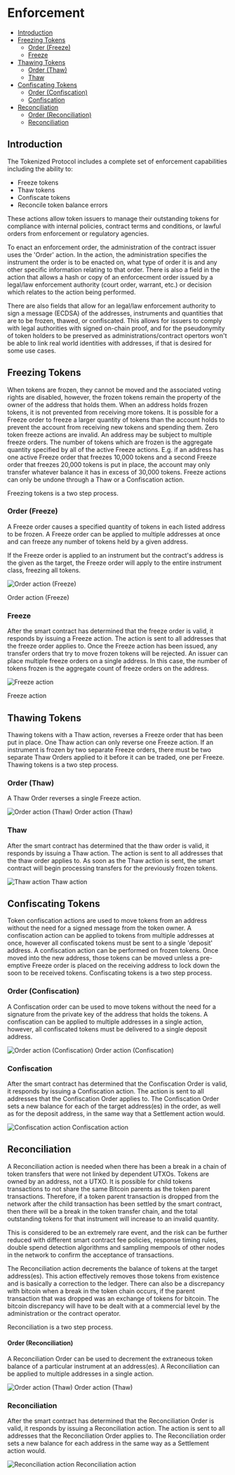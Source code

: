 # Enforcement

- [Introduction](#introduction)
- [Freezing Tokens](#freeze-tokens)
  - [Order (Freeze)](#freeze-order)
  - [Freeze](#freeze-freeze)
- [Thawing Tokens](#thaw-tokens)
  - [Order (Thaw)](#thaw-order)
  - [Thaw](#thaw-thaw)
- [Confiscating Tokens](#confiscating-tokens)
  - [Order (Confiscation)](#confiscation-order)
  - [Confiscation](#confiscation-confiscation)
- [Reconciliation](#reconciliation)
  - [Order (Reconciliation)](#reconciliation-order)
  - [Reconciliation](#reconciliation-reconciliation)

<a name="introduction"></a>

## Introduction

The Tokenized Protocol includes a complete set of enforcement capabilities including the ability to:

- Freeze tokens
- Thaw tokens
- Confiscate tokens
- Reconcile token balance errors

These actions allow token issuers to manage their outstanding tokens for compliance with internal policies, contract terms and conditions, or lawful orders from enforcement or regulatory agencies.

To enact an enforcement order, the administration of the contract issuer uses the 'Order' action. In the action, the administration specifies the instrument the order is to be enacted on, what type of order it is and any other specific information relating to that order. There is also a field in the action that allows a hash or copy of an enforcecment order issued by a legal/law enforcement authority (court order, warrant, etc.) or decision which relates to the action being performed.

There are also fields that allow for an legal/law enforcement authority to sign a message (ECDSA) of the addresses, instruments and quantities that are to be frozen, thawed, or confiscated. This allows for issuers to comply with legal authorities with signed on-chain proof, and for the pseudonymity of token holders to be preserved as administrations/contract opertors won't be able to link real world identities with addresses, if that is desired for some use cases.

<a name="freeze-tokens"></a>

## Freezing Tokens

When tokens are frozen, they cannot be moved and the associated voting rights are disabled, however, the frozen tokens remain the property of the owner of the address that holds them.
When an address holds frozen tokens, it is not prevented from receiving more tokens. It is possible for a Freeze order to freeze a larger quantity of tokens than the account holds to prevent the account from receiving new tokens and spending them. Zero token freeze actions are invalid.
An address may be subject to multiple freeze orders. The number of tokens which are frozen is the aggregate quantity specified by all of the active Freeze actions. E.g. if an address has one active Freeze order that freezes 10,000 tokens and a second Freeze order that freezes 20,000 tokens is put in place, the account may only transfer whatever balance it has in excess of 30,000 tokens. Freeze actions can only be undone through a Thaw or a Confiscation action.

Freezing tokens is a two step process.

<a name="freeze-order"></a>

### Order (Freeze)

A Freeze order causes a specified quantity of tokens in each listed address to be frozen. A Freeze order can be applied to multiple addresses at once and can freeze any number of tokens held by a given address.

If the Freeze order is applied to an instrument but the contract's address is the given as the target, the Freeze order will apply to the entire instrument class, freezing all tokens.

![Order action (Freeze)](https://raw.githubusercontent.com/tokenized/docs/master/images/order-action-freeze.svg?sanitize=true)

<span name="image-label">Order action (Freeze)</span>
<a name="freeze-freeze"></a>

### Freeze

After the smart contract has determined that the freeze order is valid, it responds by issuing a Freeze action. The action is sent to all addresses that the freeze order applies to. Once the Freeze action has been issued, any transfer orders that try to move frozen tokens will be rejected.
An issuer can place multiple freeze orders on a single address. In this case, the number of tokens frozen is the aggregate count of freeze orders on the address.

![Freeze action](https://raw.githubusercontent.com/tokenized/docs/master/images/freeze-action.svg?sanitize=true)

<span name="image-label">Freeze action</span>
<a name="thaw-tokens"></a>

## Thawing Tokens

Thawing tokens with a Thaw action, reverses a Freeze order that has been put in place. One Thaw action can only reverse one Freeze action. If an instrument is frozen by two separate Freeze orders, there must be two separate Thaw Orders applied to it before it can be traded, one per Freeze.
Thawing tokens is a two step process.

<a name="thaw-order"></a>

### Order (Thaw)

A Thaw Order reverses a single Freeze action.

![Order action (Thaw)](https://raw.githubusercontent.com/tokenized/docs/master/images/order-action-thaw.svg?sanitize=true)
<span name="image-label">Order action (Thaw)</span>
<a name="thaw-thaw"></a>

### Thaw

After the smart contract has determined that the thaw order is valid, it responds by issuing a Thaw action. The action is sent to all addresses that the thaw order applies to. As soon as the Thaw action is sent, the smart contract will begin processing transfers for the previously frozen tokens.

![Thaw action](https://raw.githubusercontent.com/tokenized/docs/master/images/thaw-action.svg?sanitize=true)
<span name="image-label">Thaw action</span>
<a name="confiscating-tokens"></a>

## Confiscating Tokens

Token confiscation actions are used to move tokens from an address without the need for a signed message from the token owner. A confiscation action can be applied to tokens from multiple addresses at once, however all confiscated tokens must be sent to a single 'deposit' address. A confiscation action can be performed on frozen tokens. Once moved into the new address, those tokens can be moved unless a pre-emptive Freeze order is placed on the receiving address to lock down the soon to be received tokens.
Confiscating tokens is a two step process.

<a name="confiscation-order"></a>

### Order (Confiscation)

A Confiscation order can be used to move tokens without the need for a signature from the private key of the address that holds the tokens. A confiscation can be applied to multiple addresses in a single action, however, all confiscated tokens must be delivered to a single deposit address.

![Order action (Confiscation)](https://raw.githubusercontent.com/tokenized/docs/master/images/order-action-confiscation.svg?sanitize=true)
<span name="image-label">Order action (Confiscation)</span>
<a name="confiscation-confiscation"></a>

### Confiscation

After the smart contract has determined that the Confiscation Order is valid, it responds by issuing a Confiscation action. The action is sent to all addresses that the Confiscation Order applies to. The Confiscation Order sets a new balance for each of the target address(es) in the order, as well as for the deposit address, in the same way that a Settlement action would.

![Confiscation action](https://raw.githubusercontent.com/tokenized/docs/master/images/confiscation-action.svg?sanitize=true)
<span name="image-label">Confiscation action</span>
<a name="reconciliation"></a>

## Reconciliation

A Reconciliation action is needed when there has been a break in a chain of token transfers that were not linked by dependent UTXOs. Tokens are owned by an address, not a UTXO. It is possible for child tokens transactions to not share the same Bitcoin parents as the token parent transactions. Therefore, if a token parent transaction is dropped from the network after the child transaction has been settled by the smart contract, then there will be a break in the token transfer chain, and the total outstanding tokens for that instrument will increase to an invalid quantity.

This is considered to be an extremely rare event, and the risk can be further reduced with different smart contract fee policies, response timing rules, double spend detection algorithms and sampling mempools of other nodes in the network to confirm the acceptance of transactions.

The Reconciliation action decrements the balance of tokens at the target address(es). This action effectively removes those tokens from existence and is basically a correction to the ledger. There can also be a discrepancy with bitcoin when a break in the token chain occurs, if the parent transaction that was dropped was an exchange of tokens for bitcoin. The bitcoin discrepancy will have to be dealt with at a commercial level by the administration or the contract operator.

Reconciliation is a two step process.

<a name="reconciliation-order"></a>

#### Order (Reconciliation)

A Reconciliation Order can be used to decrement the extraneous token balance of a particular instrument at an address(es). A Reconciliation can be applied to multiple addresses in a single action.

![Order action (Thaw)](https://raw.githubusercontent.com/tokenized/docs/master/images/order-action-reconciliation.svg?sanitize=true)
<span name="image-label">Order action (Thaw)</span>
<a name="reconciliation-reconciliation"></a>

### Reconciliation

After the smart contract has determined that the Reconciliation Order is valid, it responds by issuing a Reconciliation action. The action is sent to all addresses that the Reconciliation Order applies to. The Reconciliation order sets a new balance for each address in the same way as a Settlement action would.

![Reconciliation action](https://raw.githubusercontent.com/tokenized/docs/master/images/reconciliation-action.svg?sanitize=true)
<span name="image-label">Reconciliation action</span>
